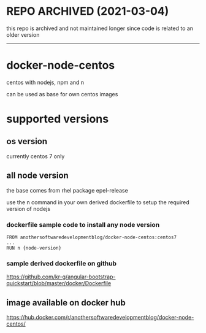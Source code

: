 # REPO ARCHIVED (2021-03-04)

this repo is archived and not maintained longer 
since code is related to an older version

---


# docker-node-centos

centos with nodejs, npm and n

can be used as base for own centos images 

# supported versions

## os version

currently centos 7 only

## all node version 

the base comes from rhel package epel-release 

use the n command in your own derived dockerfile to setup the required version of nodejs

### dockerfile sample code to install any node version 

    FROM anothersoftwaredevelopmentblog/docker-node-centos:centos7
    ...
    RUN n {node-version}

### sample derived dockerfile on github

https://github.com/kr-g/angular-bootstrap-quickstart/blob/master/docker/Dockerfile


## image available on docker hub

https://hub.docker.com/r/anothersoftwaredevelopmentblog/docker-node-centos/


